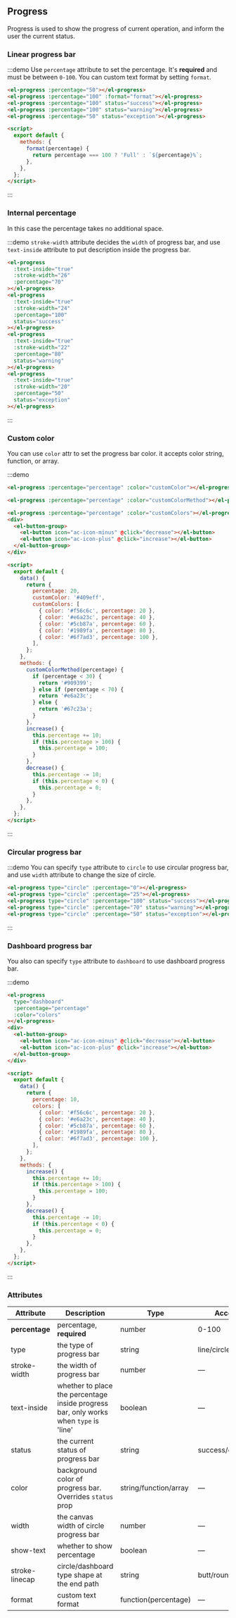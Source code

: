 ## Progress

Progress is used to show the progress of current operation, and inform the user the current status.

### Linear progress bar

:::demo Use `percentage` attribute to set the percentage. It's **required** and must be between `0-100`. You can custom text format by setting `format`.

```html
<el-progress :percentage="50"></el-progress>
<el-progress :percentage="100" :format="format"></el-progress>
<el-progress :percentage="100" status="success"></el-progress>
<el-progress :percentage="100" status="warning"></el-progress>
<el-progress :percentage="50" status="exception"></el-progress>

<script>
  export default {
    methods: {
      format(percentage) {
        return percentage === 100 ? 'Full' : `${percentage}%`;
      },
    },
  };
</script>
```

:::

### Internal percentage

In this case the percentage takes no additional space.

:::demo `stroke-width` attribute decides the `width` of progress bar, and use `text-inside` attribute to put description inside the progress bar.

```html
<el-progress
  :text-inside="true"
  :stroke-width="26"
  :percentage="70"
></el-progress>
<el-progress
  :text-inside="true"
  :stroke-width="24"
  :percentage="100"
  status="success"
></el-progress>
<el-progress
  :text-inside="true"
  :stroke-width="22"
  :percentage="80"
  status="warning"
></el-progress>
<el-progress
  :text-inside="true"
  :stroke-width="20"
  :percentage="50"
  status="exception"
></el-progress>
```

:::

### Custom color

You can use `color` attr to set the progress bar color. it accepts color string, function, or array.

:::demo

```html
<el-progress :percentage="percentage" :color="customColor"></el-progress>

<el-progress :percentage="percentage" :color="customColorMethod"></el-progress>

<el-progress :percentage="percentage" :color="customColors"></el-progress>
<div>
  <el-button-group>
    <el-button icon="ac-icon-minus" @click="decrease"></el-button>
    <el-button icon="ac-icon-plus" @click="increase"></el-button>
  </el-button-group>
</div>

<script>
  export default {
    data() {
      return {
        percentage: 20,
        customColor: '#409eff',
        customColors: [
          { color: '#f56c6c', percentage: 20 },
          { color: '#e6a23c', percentage: 40 },
          { color: '#5cb87a', percentage: 60 },
          { color: '#1989fa', percentage: 80 },
          { color: '#6f7ad3', percentage: 100 },
        ],
      };
    },
    methods: {
      customColorMethod(percentage) {
        if (percentage < 30) {
          return '#909399';
        } else if (percentage < 70) {
          return '#e6a23c';
        } else {
          return '#67c23a';
        }
      },
      increase() {
        this.percentage += 10;
        if (this.percentage > 100) {
          this.percentage = 100;
        }
      },
      decrease() {
        this.percentage -= 10;
        if (this.percentage < 0) {
          this.percentage = 0;
        }
      },
    },
  };
</script>
```

:::

### Circular progress bar

:::demo You can specify `type` attribute to `circle` to use circular progress bar, and use `width` attribute to change the size of circle.

```html
<el-progress type="circle" :percentage="0"></el-progress>
<el-progress type="circle" :percentage="25"></el-progress>
<el-progress type="circle" :percentage="100" status="success"></el-progress>
<el-progress type="circle" :percentage="70" status="warning"></el-progress>
<el-progress type="circle" :percentage="50" status="exception"></el-progress>
```

:::

### Dashboard progress bar

You also can specify `type` attribute to `dashboard` to use dashboard progress bar.

:::demo

```html
<el-progress
  type="dashboard"
  :percentage="percentage"
  :color="colors"
></el-progress>
<div>
  <el-button-group>
    <el-button icon="ac-icon-minus" @click="decrease"></el-button>
    <el-button icon="ac-icon-plus" @click="increase"></el-button>
  </el-button-group>
</div>

<script>
  export default {
    data() {
      return {
        percentage: 10,
        colors: [
          { color: '#f56c6c', percentage: 20 },
          { color: '#e6a23c', percentage: 40 },
          { color: '#5cb87a', percentage: 60 },
          { color: '#1989fa', percentage: 80 },
          { color: '#6f7ad3', percentage: 100 },
        ],
      };
    },
    methods: {
      increase() {
        this.percentage += 10;
        if (this.percentage > 100) {
          this.percentage = 100;
        }
      },
      decrease() {
        this.percentage -= 10;
        if (this.percentage < 0) {
          this.percentage = 0;
        }
      },
    },
  };
</script>
```

:::

### Attributes

| Attribute      | Description                                                                           | Type                  | Accepted Values           | Default |
| -------------- | ------------------------------------------------------------------------------------- | --------------------- | ------------------------- | ------- |
| **percentage** | percentage, **required**                                                              | number                | 0-100                     | 0       |
| type           | the type of progress bar                                                              | string                | line/circle/dashboard     | line    |
| stroke-width   | the width of progress bar                                                             | number                | —                         | 6       |
| text-inside    | whether to place the percentage inside progress bar, only works when `type` is 'line' | boolean               | —                         | false   |
| status         | the current status of progress bar                                                    | string                | success/exception/warning | —       |
| color          | background color of progress bar. Overrides `status` prop                             | string/function/array | —                         | ''      |
| width          | the canvas width of circle progress bar                                               | number                | —                         | 126     |
| show-text      | whether to show percentage                                                            | boolean               | —                         | true    |
| stroke-linecap | circle/dashboard type shape at the end path                                           | string                | butt/round/square         | round   |
| format         | custom text format                                                                    | function(percentage)  | —                         | —       |
